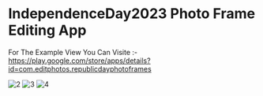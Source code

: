 # IndependenceDay2023 Photo Frame Editing App 
For The Example View You Can Visite :- https://play.google.com/store/apps/details?id=com.editphotos.republicdayphotoframes



![2](https://github.com/darpan9272/IndependenceDay2023/assets/120011219/a327e6ed-f8cc-4609-a167-60162bd5b331)
![3](https://github.com/darpan9272/IndependenceDay2023/assets/120011219/4281d463-5e45-442d-ad07-a110e05bceda)
![4](https://github.com/darpan9272/IndependenceDay2023/assets/120011219/a85854da-eaef-4e97-b1a4-6a087a1acc6f)

